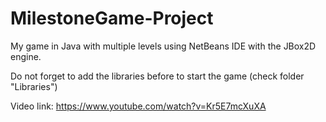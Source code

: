 # MilestoneGame-Project
My game in Java with multiple levels using NetBeans IDE with the JBox2D engine.

Do not forget to add the libraries before to start the game (check folder "Libraries")

Video link: https://www.youtube.com/watch?v=Kr5E7mcXuXA
